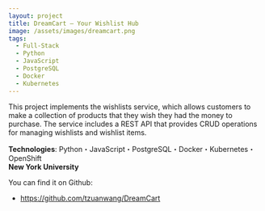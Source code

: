 ```yaml
---
layout: project
title: DreamCart – Your Wishlist Hub
image: /assets/images/dreamcart.png
tags:
  - Full-Stack
  - Python
  - JavaScript
  - PostgreSQL
  - Docker
  - Kubernetes
---
```

This project implements the wishlists service, which allows customers to make a collection of products that they wish they had the money to purchase. The service includes a REST API that provides CRUD operations for managing wishlists and wishlist items.

**Technologies**: Python・JavaScript・PostgreSQL・Docker・Kubernetes・OpenShift \
**New York University**

You can find it on Github:

- <https://github.com/tzuanwang/DreamCart>

